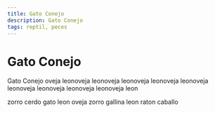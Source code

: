 ```yaml
---
title: Gato Conejo
description: Gato Conejo
tags: reptil, peces
---
```


# Gato Conejo

Gato Conejo oveja leonoveja leonoveja leonoveja leonoveja leonoveja leonoveja leonoveja leonoveja leonoveja leon

zorro cerdo gato leon oveja zorro gallina leon raton caballo